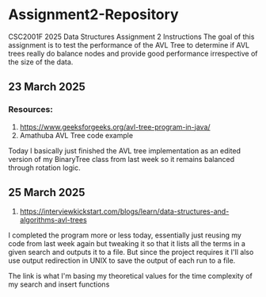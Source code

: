 # Assignment2-Repository

CSC2001F 2025 Data Structures Assignment 2 Instructions The goal of this assignment is to test the performance of the AVL Tree to determine if AVL trees really do balance nodes and provide good performance irrespective of the size of the data.

## 23 March 2025

### Resources: 
1) https://www.geeksforgeeks.org/avl-tree-program-in-java/
2) Amathuba AVL Tree code example

Today I basically just finished the AVL tree implementation as an edited version of my BinaryTree class from last week so it remains balanced  through rotation logic.

## 25 March 2025

1) https://interviewkickstart.com/blogs/learn/data-structures-and-algorithms-avl-trees

I completed the program more or less today, essentially just reusing my code from last week again but tweaking it so that it lists all the terms in a given search and outputs it to a file. But since the project requires it I'll also use output redirection in UNIX to save the output of each run to a file.

The link is what I'm basing my theoretical values for the time complexity of my search and insert functions




